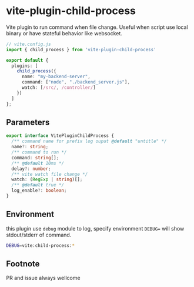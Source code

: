 # vite-plugin-child-process

Vite plugin to run command when file change. Useful when script use local binary or have stateful behavior like websocket.

```typescript
// vite.config.js
import { child_process } from 'vite-plugin-child-process'

export default {
  plugins: [
    child_process({
      name: "my-backend-server",
      command: ["node", "./backend_server.js"],
      watch: [/src/, /controller/]
    })
  ]
};
```

## Parameters

```typescript
export interface VitePluginChildProcess {
  /** command name for prefix log ouput @default "untitle" */
  name?: string;
  /** command to run */
  command: string[];
  /** @default 10ms */
  delay?: number;
  /** vite watch file change */
  watch: (RegExp | string)[];
  /** @default true */
  log_enable?: boolean;
}
```

## Environment

this plugin use `debug` module to log, specify environment `DEBUG=` will show stdout/stderr of command. 

```bash
DEBUG=vite:child-process:*
```

## Footnote

PR and issue always wellcome